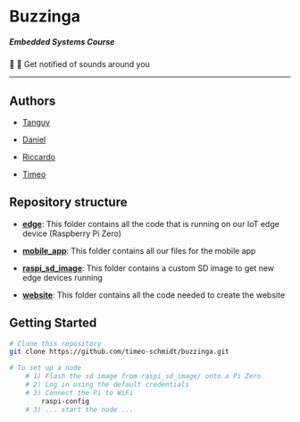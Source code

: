 # Buzzinga

##### Embedded Systems Course

🔔 🙉 Get notified of sounds around you



---



## Authors

- [Tanguy](http://github.com/tlp19/)

- [Daniel](http://github.com/danieljohnromano/)

- [Riccardo](http://github.com/rccrd27/)

- [Timeo](http://github.com/timeo-schmidt/)



## Repository structure

- **[edge](edge/)**: This folder contains all the code that is running on our IoT edge device (Raspberry Pi Zero)

- **[mobile_app](mobile_app/)**: This folder contains all our files for the mobile app

- **[raspi_sd_image](raspi_sd_image/)**: This folder contains a custom SD image to get new edge devices running

- **[website](raspi_sd_image/)**: This folder contains all the code needed to create the website

## 

## Getting Started

```bash
# Clone this repository
git clone https://github.com/timeo-schmidt/buzzinga.git

# To set up a node
    # 1) Flash the sd image from raspi_sd_image/ onto a Pi Zero
    # 2) Log in using the default credentials
    # 3) Connect the Pi to WiFi
        raspi-config
    # 3) ... start the node ...

```
